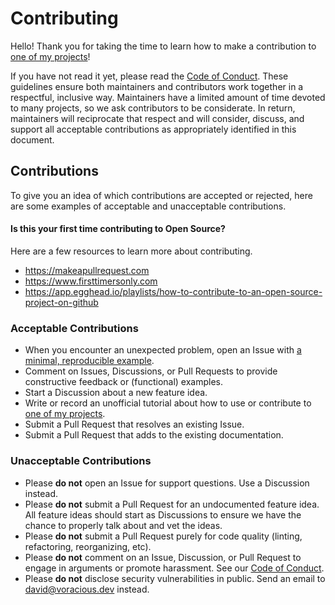 # Contributing

Hello! Thank you for taking the time to learn how to make a contribution to [one of my projects](https://github.com/voracious)!

If you have not read it yet, please read the [Code of Conduct](https://github.com/voracious/.github/blob/main/CODE_OF_CONDUCT.md). These guidelines ensure both maintainers and contributors work together in a respectful, inclusive way. Maintainers have a limited amount of time devoted to many projects, so we ask contributors to be considerate. In return, maintainers will reciprocate that respect and will consider, discuss, and support all acceptable contributions as appropriately identified in this document.

## Contributions

To give you an idea of which contributions are accepted or rejected, here are some examples of acceptable and unacceptable contributions.

#### Is this your first time contributing to Open Source?

Here are a few resources to learn more about contributing.

- https://makeapullrequest.com
- https://www.firsttimersonly.com
- https://app.egghead.io/playlists/how-to-contribute-to-an-open-source-project-on-github

### Acceptable Contributions

- When you encounter an unexpected problem, open an Issue with [a minimal, reproducible example](https://stackoverflow.com/help/minimal-reproducible-example).
- Comment on Issues, Discussions, or Pull Requests to provide constructive feedback or (functional) examples.
- Start a Discussion about a new feature idea.
- Write or record an unofficial tutorial about how to use or contribute to [one of my projects](https://github.com/voracious).
- Submit a Pull Request that resolves an existing Issue.
- Submit a Pull Request that adds to the existing documentation.

### Unacceptable Contributions

- Please **do not** open an Issue for support questions. Use a Discussion instead.
- Please **do not** submit a Pull Request for an undocumented feature idea. All feature ideas should start as Discussions to ensure we have the chance to properly talk about and vet the ideas.
- Please **do not** submit a Pull Request purely for code quality (linting, refactoring, reorganizing, etc).
- Please **do not** comment on an Issue, Discussion, or Pull Request to engage in arguments or promote harassment. See our [Code of Conduct](https://github.com/voracious/.github/blob/main/CODE_OF_CONDUCT.md).
- Please **do not** disclose security vulnerabilities in public. Send an email to [david@voracious.dev](mailto:david@voracious.dev) instead.
